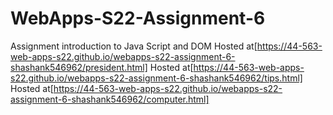 # WebApps-S22-Assignment-6
Assignment introduction to Java Script and DOM
Hosted at[https://44-563-web-apps-s22.github.io/webapps-s22-assignment-6-shashank546962/president.html]
Hosted at[https://44-563-web-apps-s22.github.io/webapps-s22-assignment-6-shashank546962/tips.html]
Hosted at[https://44-563-web-apps-s22.github.io/webapps-s22-assignment-6-shashank546962/computer.html]